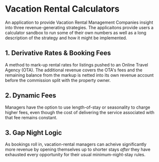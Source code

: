 # Vacation Rental Calculators

An application to provide Vacation Rental Management Companies insight into three revenue-generating strategies. The applicaitons provide users a calculator sandbox to run some of their own numbers as well as a long description of the strategy and how it might be implemented.

## 1. Derivative Rates & Booking Fees

A method to mark-up rental rates for listings pushed to an Online Travel Agency (OTA). The additional revenue covers the OTA's fees and the remaining balance from the markup is netted into its own revenue account before the commission split with the property owner.

## 2. Dynamic Fees

Managers have the option to use length-of-stay or seasonality to charge higher fees, even though the cost of delivering the service associated with that fee remains constant.

## 3. Gap Night Logic

As bookings roll in, vacation-rental managers can acheive significantly more revenue by opening themselves up to shorter stays *after* they have exhausted every opportunity for their usual minimum-night-stay rules.
